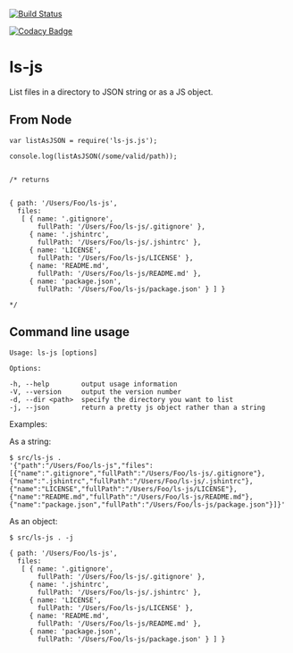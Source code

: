[![Build Status](https://travis-ci.org/supasympa/ls-js.svg?branch=master)](https://travis-ci.org/supasympa/ls-js)

[![Codacy Badge](https://api.codacy.com/project/badge/grade/1ae9c2038ca7427bbacc03f457b77ec2)](https://www.codacy.com/app/lewis-barclay/ls-js)

ls-js
=====

List files in a directory to JSON string or as a JS object.

From Node
---------

    var listAsJSON = require('ls-js.js');

    console.log(listAsJSON(/some/valid/path));


    /* returns


    { path: '/Users/Foo/ls-js',
      files:
       [ { name: '.gitignore',
           fullPath: '/Users/Foo/ls-js/.gitignore' },
         { name: '.jshintrc',
           fullPath: '/Users/Foo/ls-js/.jshintrc' },
         { name: 'LICENSE',
           fullPath: '/Users/Foo/ls-js/LICENSE' },
         { name: 'README.md',
           fullPath: '/Users/Foo/ls-js/README.md' },
         { name: 'package.json',
           fullPath: '/Users/Foo/ls-js/package.json' } ] }

    */


Command line usage
------------------

    Usage: ls-js [options]

    Options:

    -h, --help        output usage information
    -V, --version     output the version number
    -d, --dir <path>  specify the directory you want to list
    -j, --json        return a pretty js object rather than a string

  Examples:

As a string:

    $ src/ls-js .
    '{"path":"/Users/Foo/ls-js","files":[{"name":".gitignore","fullPath":"/Users/Foo/ls-js/.gitignore"},{"name":".jshintrc","fullPath":"/Users/Foo/ls-js/.jshintrc"},{"name":"LICENSE","fullPath":"/Users/Foo/ls-js/LICENSE"},{"name":"README.md","fullPath":"/Users/Foo/ls-js/README.md"},{"name":"package.json","fullPath":"/Users/Foo/ls-js/package.json"}]}'

As an object:

    $ src/ls-js . -j

    { path: '/Users/Foo/ls-js',
      files:
       [ { name: '.gitignore',
           fullPath: '/Users/Foo/ls-js/.gitignore' },
         { name: '.jshintrc',
           fullPath: '/Users/Foo/ls-js/.jshintrc' },
         { name: 'LICENSE',
           fullPath: '/Users/Foo/ls-js/LICENSE' },
         { name: 'README.md',
           fullPath: '/Users/Foo/ls-js/README.md' },
         { name: 'package.json',
           fullPath: '/Users/Foo/ls-js/package.json' } ] }

<!-- -->
